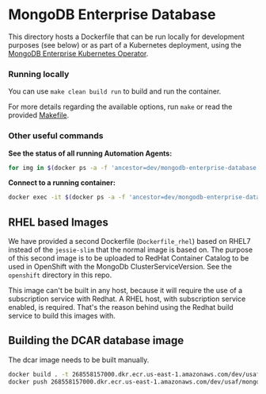 # MongoDB Enterprise Database

This directory hosts a Dockerfile that can be run locally for development purposes (see below) or
as part of a Kubernetes deployment, using the [MongoDB Enterprise Kubernetes Operator](../mongodb-enterprise-operator).

### Running locally

You can use `make clean build run` to build and run the container.

For more details regarding the available options, run `make` or read the provided [Makefile](Makefile).


### Other useful commands

**See the status of all running Automation Agents:**

```bash
for img in $(docker ps -a -f 'ancestor=dev/mongodb-enterprise-database' | tail -n +2 | awk '{print $1}'); do echo; echo "$img"; echo "---"; docker exec -t "$img" ps -ef; echo "---"; done
```

**Connect to a running container:**

```bash
docker exec -it $(docker ps -a -f 'ancestor=dev/mongodb-enterprise-database' | tail -n +2 | awk '{print $1}') /bin/bash
```

## RHEL based Images

We have provided a second Dockerfile (`Dockerfile_rhel`) based on RHEL7 instead of the `jessie-slim` that the
normal image is based on. The purpose of this second image is to be uploaded to RedHat Container Catalog to be used
in OpenShift with the MongoDb ClusterServiceVersion. See the `openshift` directory in this repo.

This image can't be built in any host, because it will require the use of a subscription service with Redhat. A RHEL
host, with subscription service enabled, is required. That's the reason behind using the Redhat build service to build
this images with.

## Building the DCAR database image

The dcar image needs to be built manually.

```bash
docker build . -t 268558157000.dkr.ecr.us-east-1.amazonaws.com/dev/usaf/mongodb-enterprise-database:1.5.3
docker push 268558157000.dkr.ecr.us-east-1.amazonaws.com/dev/usaf/mongodb-enterprise-database:1.5.3
```
